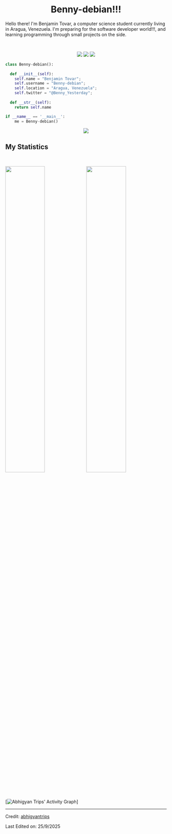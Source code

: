 <h1 align="center">
  <b>Benny-debian!!!</b>
</h1>

Hello there! I'm Benjamin Tovar, a computer science student currently living in Aragua, Venezuela. I'm preparing for 
the software developer world!!!, 
and learning programming through small projects  on the side.

<br>

<p>
<div align="center">
  <img src="https://img.shields.io/badge/-HTML-c58545?style=for-the-badge&logo=html5&logoColor=c58545&labelColor=282828">
  <img src="https://img.shields.io/badge/-CSS-d1a01f?style=for-the-badge&logo=css3&logoColor=d1a01f&labelColor=282828">
  <img src="https://img.shields.io/badge/-Python-98b982?style=for-the-badge&logo=python&logoColor=98b982&labelColor=282828">
</div>
</p>

```python
class Benny-debian():
    
  def __init__(self):
    self.name = "Benjamin Tovar";
    self.username = "Benny-debian";
    self.location = "Aragua, Venezuela";
    self.twitter = "@Benny_Yesterday";
  
  def __str__(self):
    return self.name

if __name__ == '__main__':
    me = Benny-debian()
```

<div align="center">
  <a href="https://open.spotify.com/user/31tpeukpy4jrjccwoptkto4ih6qe?si=380926f64ff94d5d">
    <img src="https://readme-spotify-tingz.vercel.app/api/now-playing">
  </a>
</div>

<!--
<div align="center">
  <a href="https://open.spotify.com/user/6s6pbtefezpookh8gwnkko15v">
    <img src="https://spotify-readme-theta-virid.vercel.app/api?scan=true&theme=dark" width="240px">
  </a>
</div>
-->

## My Statistics

<br/>
<p align="left">
  <img width="49.5%" src="https://github-readme-stats.vercel.app/api?username=Benny-debian&show_icons=true&theme=gruvbox&hide_border=true" />
    <img width="49.5%" src="https://github-readme-streak-stats.herokuapp.com/?user=Benny-debian&theme=gruvbox&hide_border=true" />
  </a>
</p>
<br>

[![Abhigyan Trips' Activity Graph](https://activity-graph.herokuapp.com/graph?username=Benny-debian&custom_title=Benny%20debian's%20Contribution%20Graph&theme=gruvbox&bg_color=282828&hide_border=true&line=d1a01f&point=c58545)]

------

Credit: [abhigyantrips](https://github.com/abhigyantrips)

Last Edited on: 25/9/2025
